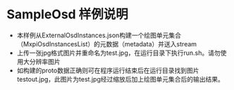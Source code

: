 # SampleOsd 样例说明
* 本样例从ExternalOsdInstances.json构建一个绘图单元集合（MxpiOsdInstancesList）的元数据（metadata）并送入stream
* 上传一张jpg格式图片并重命名为test.jpg，在运行目录下执行run.sh。请勿使用大分辨率图片
* 如构建的proto数据正确则可在程序运行结束后在运行目录找到图片testout.jpg，此图片为test.jpg经过缩放后加上绘图单元集合后的输出结果。